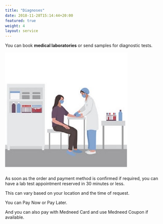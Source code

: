 ```yaml
---
title: "Diagnoses"
date: 2018-11-28T15:14:44+20:00 
featured: true
weight: 4
layout: service
---
```


You can book **medical laboratories** or send samples for diagnostic tests.

![Medical Diagnoses](/images/illustrations/diagnoses.jpg)

As soon as the order and payment method is confirmed if required, you can have a lab test appointment reserved in 30 minutes or less. 

This can vary based on your location and the time of request.

You can Pay Now or Pay Later.

And you can also pay with Medneed Card and use Medneed Coupon if available.





